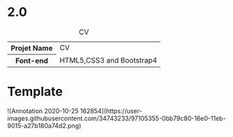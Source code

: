 # 2.0

<table>
  <caption>CV</caption>
  <tr>
    <th>Projet Name</th>
    <td>CV</td>
  </tr>
  
  <tr>
  <th>Font-end</th>
  <td>HTML5,CSS3 and Bootstrap4</td>
  </tr>
 </table>
 
 <h1>Template</h1>
![Annotation 2020-10-25 162854](https://user-images.githubusercontent.com/34743233/97105355-0bb79c80-16e0-11eb-9015-a27b180a74d2.png)


